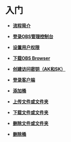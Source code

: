 # 入门<a name="zh-cn_topic_0045829055"></a>

-   **[流程简介](流程简介.md)**  

-   **[登录OBS管理控制台](登录OBS管理控制台.md)**  

-   **[设置用户权限](设置用户权限.md)**  

-   **[下载OBS Browser](下载OBS-Browser.md)**  

-   **[创建访问密钥（AK和SK）](创建访问密钥（AK和SK）.md)**  

-   **[登录客户端](登录客户端.md)**  

-   **[添加桶](添加桶（入门操作）.md)**  

-   **[上传文件或文件夹](上传文件或文件夹（入门操作）.md)**  

-   **[下载文件或文件夹](下载文件或文件夹（入门操作）.md)**  

-   **[删除文件或文件夹](删除文件或文件夹（入门操作）.md)**  

-   **[删除桶](删除桶（入门操作）.md)**  


